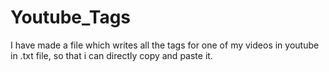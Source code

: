 # Youtube_Tags
I have made a file which writes all the tags for one of my videos in youtube in .txt file, so that i can directly copy and paste it.
